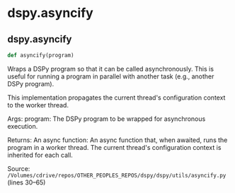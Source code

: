 # dspy.asyncify

## dspy.asyncify

```python
def asyncify(program)
```

Wraps a DSPy program so that it can be called asynchronously. This is useful for running a
program in parallel with another task (e.g., another DSPy program).

This implementation propagates the current thread's configuration context to the worker thread.

Args:
    program: The DSPy program to be wrapped for asynchronous execution.

Returns:
    An async function: An async function that, when awaited, runs the program in a worker thread.
        The current thread's configuration context is inherited for each call.

Source: `/Volumes/cdrive/repos/OTHER_PEOPLES_REPOS/dspy/dspy/utils/asyncify.py` (lines 30–65)

